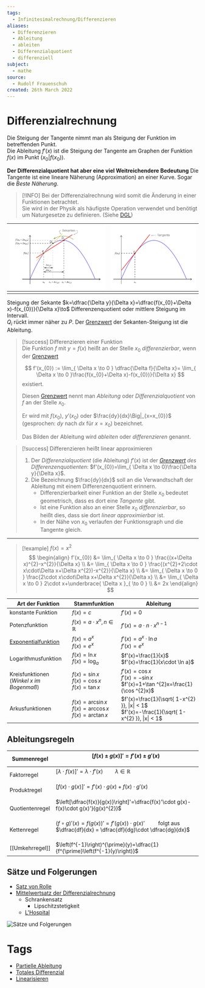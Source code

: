 ```yaml
---
tags:
  - Infinitesimalrechnung/Differenzieren
aliases:
  - Differenzieren
  - Ableitung
  - ableiten
  - Differenzialquotient
  - differenziell
subject:
  - mathe
source:
  - Rudolf Frauenschuh
created: 26th March 2022
---
```


# Differenzialrechnung

Die Steigung der Tangente nimmt man als Steigung der Funktion im betreffenden Punkt.  
Die Ableitung $f'(x)$ ist die Steigung der Tangente am Graphen der Funktion $f(x)$ im Punkt $(x_{0}|f(x_{0}))$.

**Der Differenzialquotient hat aber eine viel Weitreichendere Bedeutung**
Die Tangente ist eine lineare Näherung (Approximation) an einer Kurve. Sogar die *Beste Näherung*.


> [!INFO] Bei der Differenzialrechnung wird somit die Änderung in einer Funktionen betrachtet.  
> Sie wird in der Physik als häufigste Operation verwendet und benötigt um Naturgesetze zu definieren. (Siehe [DGL](../{MOC}%20DGL.md))

| ![invert_dark](assets/Differenzial1.png) | ![invert_dark](assets/Differenzial2.png) |
| ---------------------------------------- | ---------------------------------------- |
|                                          |                                          |

Steigung der Sekante $k=\dfrac{\Delta y}{\Delta x}=\dfrac{f(x_{0}+\Delta x)-f(x_{0})}{\Delta x}\to$ Differenzenquotient oder mittlere Steigung im Intervall.  
$Q_{i}$ rückt immer näher zu $P$. Der [Grenzwert](Grenzwert.md) der Sekanten-Steigung ist die Ableitung. 

> [!success] Differenzieren einer Funktion  
> Die Funktion $f$ mit $y = f(x)$ heißt an der Stelle $x_{0}$ *differenzierbar*, wenn der [Grenzwert](Grenzwert.md)
> 
> $$
>f'(x_{0}) := \lim_{ \Delta x \to 0 } \dfrac{\Delta f}{\Delta x}= \lim_{ \Delta x \to 0 }\frac{f(x_{0}+\Delta x)-f(x_{0})}{\Delta x}
>$$
>  existiert.  
> 
> Diesen [Grenzwert](Grenzwert.md) nennt man *Ableitung* oder *Differenzialquotient* von $f$ an der Stelle $x_{0}$.
> 
> Er wird mit $f(x_{0})$, $y'(x_{0})$ oder $\frac{dy}{dx}\Big|_{x=x_{0}}$ (gesprochen: $dy$ nach $dx$ für $x=x_{0}$) bezeichnet.
> 
> Das Bilden der Ableitung wird *ableiten* oder *differenzieren* genannt.

> [!success] Differenzieren heißt linear approximieren
> 1. Der *Differenzialquotient* (die Ableitung) $f'(x)$ ist der *[Grenzwert](Grenzwert.md) des Differenzenquotienten*: $f'(x_{0})=\lim_{ \Delta x \to 0}\frac{\Delta y}{\Delta x}$.
> 2. Die Bezeichnung $\frac{dy}{dx}$ soll an die Verwandtschaft der Ableitung mit einem Differenzenquotient erinnern.  
>     - Differenzierbarkeit einer Funktion an der Stelle $x_{0}$ bedeutet geometrisch, dass es dort eine *Tangente* gibt.  
>     - Ist eine Funktion also an einer Stelle $x_{0}$ *differenzierbar*, so heißt dies, dass sie dort *linear approximierbar* ist.  
>     - In der Nähe von $x_{0}$ verlaufen der Funktionsgraph und die Tangente gleich.

---

>[!example] $f(x) = x^{2}$  
> $$
> \begin{align}
> f'(x_{0}) &= \lim_{ \Delta x \to 0 } \frac{(x+\Delta x)^{2}-x^{2}}{\Delta x} \\
> &= \lim_{ \Delta x \to 0 } \frac{(x^{2}+2\cdot x\cdot\Delta x+\Delta x^{2})-x^{2}}{\Delta x} \\
> &= \lim_{ \Delta x \to 0 } \frac{2\cdot x\cdot\Delta x+\Delta x^{2}}{\Delta x} \\
> &= \lim_{ \Delta x \to 0 } 2\cdot x+\underbrace{ \Delta x }_{ \to 0 } \\
> &= 2x
> \end{align}
> $$

| Art der Funktion                                | Stammfunktion                                                | Ableitung                                                                                         |
| ----------------------------------------------- | ------------------------------------------------------------ | ------------------------------------------------------------------------------------------------- |
| konstante Funktion                              | $f(x)=c$                                                     | $f'(x)=0$                                                                                         |
| Potenzfunktion                                  | $f(x)=a\cdot x^{n},n\in\mathbb{R}$                           | $f'(x)=a\cdot n\cdot x^{n-1}$                                                                     |
| [Exponentialfunktion](Exponentialfunktion.md)   | $f(x)=a^{x}$ <br> $f(x)=e^{x}$                               | $f'(x)=a^{x}\cdot \ln a$ <br> $f'(x)=e^{x}$                                                       |
| Logarithmusfunktion                             | $f(x)=\ln x$ <br> $f(x)=\log_{a}$                            | $f'(x)=\frac{1}{x}$ <br> $f'(x)=\frac{1}{x\cdot \ln a}$                                           |
| Kreisfunktionen <br> (*Winkel $x$ im Bogenmaß*) | $f(x)=\sin x$<br>$f(x)=\cos x$<br>$f(x)=\tan x$              | $f'(x)=\cos x$<br>$f'(x)=-\sin x$<br>$f'(x)=1+\tan ^{2}x=\frac{1}{\cos ^{2}x}$                    |
| Arkusfunktionen                                 | $f(x)=\arcsin x$ <br> $f(x)=\arccos x$ <br> $f(x)=\arctan x$ | $f'(x)=\frac{1}{\sqrt{ 1-x^{2} }}, \|x\| < 1$ <br> $f'(x)=-\frac{1}{\sqrt{ 1-x^{2} }}, \|x\| < 1$ |

## Ableitungsregeln

| Summenregel     | $[f(x) \pm g(x)]' =f'(x) \pm g'(x)$<br><br>                                                                               |
| --------------- | ------------------------------------------------------------------------------------------------------------------------- |
| Faktorregel     | $[\lambda \cdot f(x)]' = \lambda \cdot f'(x)\qquad \lambda \in \mathbb{R}$ <br><br>                                       |
| Produktregel    | $[f(x)\cdot g(x)]' = f'(x)\cdot g(x) + f(x)\cdot g'(x)$ <br><br>                                                          |
| Quotientenregel | $\left[\dfrac{f(x)}{g(x)}\right]'=\dfrac{f(x)'\cdot g(x)- f(x)\cdot g(x)'}{g(x)^{2}}$ <br><br>                            |
| Kettenregel     | $(f\circ g)'(x)= f(g(x))'=f'(g(x))\cdot g(x)'\qquad$ folgt aus $\dfrac{df}{dx} = \dfrac{df}{dg}\cdot \dfrac{dg}{dx}$<br><br> | 
| [[Umkehrregel]] | $\left(f^{-1}\right)^{\prime}(y)=\dfrac{1}{f^{\prime}\left(f^{-1}(y)\right)}$                                             |

## Sätze und Folgerungen

- [Satz von Rolle](Satz%20von%20Rolle.md)
- [Mittelwertsatz der Differenzialrechnung](Mittelwertsatz%20der%20Differenzialrechnung.md)
    - Schrankensatz
        - Lipschitzstetigkeit
    - [L'Hospital](Analysis/L'Hospital.md)

![Sätze und Folgerungen](Differenzialrechnung%20-%20Sätze%20und%20Folgerungen.canvas)

# Tags

- [Partielle Ableitung](Partielle%20Ableitung.md)
- [Totales Differenzial](../Totales%20Differenzial.md)
- [Linearisieren](Linearisieren)
